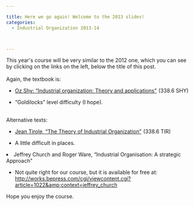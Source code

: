 ```yaml
---

title: Here we go again! Welcome to the 2013 slides!
categories:
  - Industrial Organization 2013-14



---
```

This year's course will be very similar to the 2012 one, which you can see by clicking on the links on the left, below the title of this post.<br /><br />Again, the textbook is:<br /><ul><li><a href="http://www.amazon.co.uk/gp/product/0262691795/ref=as_li_ss_tl?ie=UTF8&amp;camp=1634&amp;creative=19450&amp;creativeASIN=0262691795&amp;linkCode=as2&amp;tag=tholdenorg-21">Oz Shy: “Industrial organization: Theory and applications”</a><img alt="" border="0" class="sbetiffhjbmpbhvohlsv" height="1" src="http://ir-uk.amazon-adsystem.com/e/ir?t=tholdenorg-21&amp;l=as2&amp;o=2&amp;a=0262691795" style="border: none !important; margin: 0px !important;" width="1" /> (338.6 SHY)</li></ul><ul></ul><ul><li>“Goldilocks” level difficulty (I hope).</li></ul><br />Alternative texts:<br /><ul><li><a href="http://www.amazon.co.uk/gp/product/0262200716/ref=as_li_ss_tl?ie=UTF8&amp;camp=1634&amp;creative=19450&amp;creativeASIN=0262200716&amp;linkCode=as2&amp;tag=tholdenorg-21">Jean Tirole, “The Theory of Industrial Organization”</a><img alt="" border="0" class="sbetiffhjbmpbhvohlsv" height="1" src="http://ir-uk.amazon-adsystem.com/e/ir?t=tholdenorg-21&amp;l=as2&amp;o=2&amp;a=0262200716" style="border: none !important; margin: 0px !important;" width="1" /> (338.6 TIR)</li></ul><ul><li>A little difficult in places.</li></ul><li>Jeffrey Church and Roger Ware, “Industrial Organisation: A strategic Approach"</li><ul><li>Not quite right for our course, but it is available for free at: <a href="http://works.bepress.com/cgi/viewcontent.cgi?article=1022&amp;context=jeffrey_church">http://works.bepress.com/cgi/viewcontent.cgi?article=1022&amp;context=jeffrey_church</a></li></ul>Hope you enjoy the course.